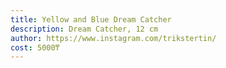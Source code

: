 ```yaml
---
title: Yellow and Blue Dream Catcher
description: Dream Catcher, 12 cm
author: https://www.instagram.com/trikstertin/
cost: 5000₸
---
```

